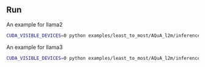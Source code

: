## Run

An example for llama2
```bash
CUDA_VISIBLE_DEVICES=0 python examples/least_to_most/AQuA_l2m/inference.py --base_lm llama2 --model_dir your/path/to/llama --llama_size "7B"   --temperature 0.0 
```

An example for llama3
```bash
CUDA_VISIBLE_DEVICES=0 python examples/least_to_most/AQuA_l2m/inference.py  --base_lm llama3 --model_dir your/path/to/llama3 --llama_size "8B"   --temperature 0.0 
```
